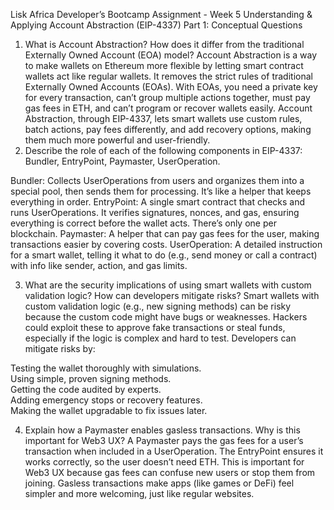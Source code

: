 Lisk Africa Developer’s Bootcamp Assignment - Week 5
Understanding & Applying Account Abstraction (EIP-4337)
Part 1: Conceptual Questions
1. What is Account Abstraction? How does it differ from the traditional Externally Owned Account (EOA) model?
Account Abstraction is a way to make wallets on Ethereum more flexible by letting smart contract wallets act like regular wallets. It removes the strict rules of traditional Externally Owned Accounts (EOAs). With EOAs, you need a private key for every transaction, can’t group multiple actions together, must pay gas fees in ETH, and can’t program or recover wallets easily. Account Abstraction, through EIP-4337, lets smart wallets use custom rules, batch actions, pay fees differently, and add recovery options, making them much more powerful and user-friendly.
2. Describe the role of each of the following components in EIP-4337: Bundler, EntryPoint, Paymaster, UserOperation.

Bundler: Collects UserOperations from users and organizes them into a special pool, then sends them for processing. It’s like a helper that keeps everything in order.
EntryPoint: A single smart contract that checks and runs UserOperations. It verifies signatures, nonces, and gas, ensuring everything is correct before the wallet acts. There’s only one per blockchain.
Paymaster: A helper that can pay gas fees for the user, making transactions easier by covering costs.
UserOperation: A detailed instruction for a smart wallet, telling it what to do (e.g., send money or call a contract) with info like sender, action, and gas limits.

3. What are the security implications of using smart wallets with custom validation logic? How can developers mitigate risks?
Smart wallets with custom validation logic (e.g., new signing methods) can be risky because the custom code might have bugs or weaknesses. Hackers could exploit these to approve fake transactions or steal funds, especially if the logic is complex and hard to test. Developers can mitigate risks by:  

Testing the wallet thoroughly with simulations.  
Using simple, proven signing methods.  
Getting the code audited by experts.  
Adding emergency stops or recovery features.  
Making the wallet upgradable to fix issues later.

4. Explain how a Paymaster enables gasless transactions. Why is this important for Web3 UX?
A Paymaster pays the gas fees for a user’s transaction when included in a UserOperation. The EntryPoint ensures it works correctly, so the user doesn’t need ETH. This is important for Web3 UX because gas fees can confuse new users or stop them from joining. Gasless transactions make apps (like games or DeFi) feel simpler and more welcoming, just like regular websites.
